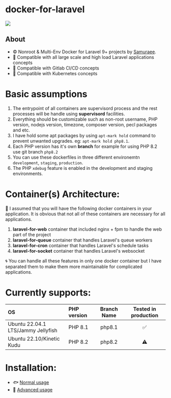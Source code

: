 # docker-for-laravel

![](https://miro.medium.com/max/1400/1*lThfRGpuoHA0rcB6SQfrsQ@2x.webp)

## About

- :copyright: Nonroot & Multi-Env Docker for Laravel 9+ projects by [Samuraee](https://github.com/samuraee).
- :dragon_face: Compatible with all large scale and high load Laravel applications concepts
- :dragon_face: Compatible with Gitlab CI/CD concepts
- :dragon_face: Compatible with Kubernetes concepts

# Basic assumptions
1. The entrypoint of all containers are supervisord process and the rest processes will be handle using **supervisord** facilities.
2. Everything should be customizable such as non-root username, PHP version, nodejs version, timezone, composer version, pecl packages and etc.
3. I have hold some apt packages by using `apt-mark hold` command to prevent unwanted upgrades. eg: `apt-mark hold php8.1`.
4. Each PHP version has it's own **branch** for example for using PHP 8.2 use git branch `php8.2`
5. You can use these dockerfiles in three different environemtn `development`, `staging`, `production`.
6. The PHP `xdebug` feature is enabled in the development and staging environments.

# Container(s) Architecture:
:tophat: I assumed that you will have the following docker containers in your application. It is obvious that not all of these containers are necessary for all applications.
1. **laravel-for-web** container that included nginx + fpm to handle the web part of the project
2. **laravel-for-queue** container that handles Laravel's queue workers
3. **laravel-for-cron** container that handles Laravel's schedule tasks
4. **laravel-for-socket** container that handles Laravel's websocket

:cyclone: You can handle all these features in only one docker container but I have separated 
them to make them more maintainable for complicated applications.

# Currently supports:
| OS   | PHP version  | Branch Name    | Tested in production |
| :--- | :---         |     :---:      |          :---:       |
| Ubuntu 22.04.1 LTS/Jammy Jellyfish | PHP 8.1   | php8.1     | :white_check_mark:    |
| Ubuntu 22.10/Kinetic Kudu          | PHP 8.2   | php8.2     | :warning:             |

# Installation:
- :fish: [Normal usage](https://github.com/samuraee/docker-for-laravel/blob/master/BASIC_USAGE.md)
- :whale2: [Advanced usage](https://github.com/samuraee/docker-for-laravel/blob/master/PRO_USAGE.md)